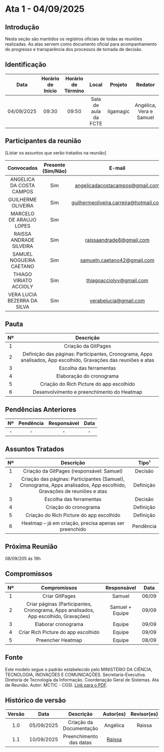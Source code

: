 # Ata 1 - 04/09/2025

## Introdução 
Nesta seção são mantidos os registros oficiais de todas as reuniões realizadas. As atas servem como documento oficial para acompanhamento do progresso e transparência dos processos de tomada de decisão.

## Identificação

| Data | Horário de Início | Horário de Término | Local | Projeto | Redator |
|:----:|:-----------------:|:------------------:|:-----:|:-------:|:-------:|
|   04/09/2025   |          09:30         |         09:50            |   Sala de aula da FCTE    |     ligamagic    |     Angélica, Vera e Samuel    |

## Participantes da reunião

[Listar os assuntos que serão tratados na reunião]

| Convocados | Presente (Sim/Não) | E-mail |
|:----------:|:------------------:|:------:|
| ANGELICA DA COSTA CAMPOS | Sim | angelicadacostacampos@gmail.com |
| GUILHERME OLIVEIRA | Sim | guilhermeoliveira.carreira@hotmail.com |
| MARCELO DE ARAUJO LOPES | Sim |  |
| RAISSA ANDRADE SILVEIRA | Sim | raissaandrade8@gmail.com |
| SAMUEL NOGUEIRA CAETANO | Sim | samueln.caetano42@gmail.com |
| THIAGO VIRIATO ACCIOLY | Sim | thiagoacciolyv@gmail.com |
| VERA LUCIA BEZERRA DA SILVA | Sim | verabelucia@gmail.com |

## Pauta
| Nº | Descrição |
|:--:|:---------:|
| 1 | Criação da GitPages |
| 2 | Definição das páginas: Participantes, Cronograma, Apps analisados, App escolhido, Gravações das reuniões e atas |
| 3 | Escolha das ferramentas |
| 4 | Elaboração do cronograma |
| 5 | Criação do Rich Picture do app escolhido |
| 6 | Desenvolvimento e preenchimento do Heatmap |

## Pendências Anteriores

| Nº | Pendência | Responsável | Data |
|:--:|:---------:|:-----------:|:----:|
| - | - | - | - |

## Assuntos Tratados

| Nº | Descrição | Tipo¹ |
|:--:|:---------:|:-----:|
| 1 | Criação da GitPages (responsável: Samuel) | Decisão |
| 2 | Criação das páginas: Participantes (Samuel), Cronograma, Apps analisados, App escolhido, Gravações de reuniões e atas | Definição |
| 3 | Escolha das ferramentas | Decisão |
| 4 | Criação do cronograma | Definição |
| 5 | Criação do Rich Picture do app escolhido | Definição |
| 6 | Heatmap – já em criação, precisa apenas ser preenchido | Pendência |

## Próxima Reunião
08/09/205 ás 19h

## Compromissos
| Nº | Compromissos | Responsável | Data |
|:--:|:------------:|:-----------:|:----:|
| 1 | Criar GitPages | Samuel | 06/09 |
| 2 | Criar páginas (Participantes, Cronograma, Apps analisados, App escolhido, Gravações) | Samuel + Equipe | 09/09 |
| 3 | Elaborar cronograma | Equipe | 09/09 |
| 4 | Criar Rich Picture do app escolhido | Equipe | 09/09 |
| 5 | Preencher Heatmap | Equipe | 08/09 |

## Fonte 
Este modelo segue o padrão estabelecido pelo MINISTÉRIO DA CIÊNCIA, TECNOLOGIA, INOVAÇÕES E COMUNICAÇÕES. Secretaria-Executiva. Diretoria de Tecnologia da Informação. Coordenação Geral de Sistemas. Ata de Reunião. Autor: MCTIC - CGSI. [Link para o PDF](https://aprender3.unb.br/pluginfile.php/3259329/mod_resource/content/2/SiglaProjeto_AtaReuniao_AAAAMMDD_XX.pdf).

## Histórico de versão
| Versão | Data | Descrição | Autor(es)	 | Revisor(es)	 |
|:--:|:------------:|:-----------:|:----:| :----:|
|  1.0  |       05/09/2025       |       Criação da Documentação	      |   Angélica   |   Raissa   |
|  1.1  |       10/09/2025       |       Preenchimento das datas	      |  [Raissa](https://github.com/RaissaAndradeS)    |      |